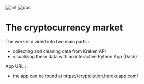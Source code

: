 ![lint](https://github.com/guilhemsarcy/cryptolution/workflows/lint/badge.svg)
![doc](https://github.com/guilhemsarcy/cryptolution/workflows/doc/badge.svg)

# The cryptocurrency market

The work is divided into two main parts : 
- collecting and cleaning data from Kraken API
- visualizing these data with an interactive Python App (Dash)

App URL : 
- the app can be found at https://cryptolution.herokuapp.com/
